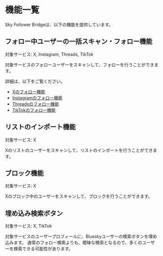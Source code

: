 # 機能一覧
Sky Follower Bridgeは、以下の機能を提供しています。


## フォロー中ユーザーの一括スキャン・フォロー機能
対象サービス: X, Instagram, Threads, TikTok

対象サービスのフォローユーザーをスキャンして、フォローを行うことができます。

詳細は、以下をご覧ください。

- [Xのフォロー機能](/ja/get-started-for-x)
- [Instagramのフォロー機能](/ja/get-started-for-instagram)
- [Threadsのフォロー機能](/ja/get-started-for-threads)
- [TikTokのフォロー機能](/ja/get-started-for-tiktok)

## リストのインポート機能
対象サービス: X

Xのリストのユーザーをスキャンして、リストのインポートを行うことができます。


## ブロック機能
対象サービス: X

Xのブロック中のユーザーをスキャンして、ブロックを行うことができます。


## 埋め込み検索ボタン
対象サービス: X, TikTok

対象サービスのユーザープロフィールに、Blueskyユーザーの検索ボタンを埋め込みます。
通常のフォロー検索よりも、曖昧な検索となるので、多くのユーザーを検索できる可能性があります。
